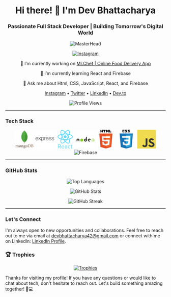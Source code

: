 <!-- Add a banner or header image here -->

<h1 align="center">Hi there! 👋 I'm Dev Bhattacharya</h1>
<h3 align="center">Passionate Full Stack Developer | Building Tomorrow's Digital World</h3>

<p align="center">
  <img src="https://camo.githubusercontent.com/4fa9a5bdefafee7e59ad2086429306dfc0c902d0db4d2d1fdfb534b1767d9f62/68747470733a2f2f646576656c6f706572732e67697068792e636f6d2f6272616e63682f6d61737465722f7374617469632f6170692d35313264333663303936363236383237313731303861333862626235633537642e676966" alt="MasterHead" width="1000" />
</p>

<p align="center">
  <a href="https://www.instagram.com/koder_dev1221/" target="_blank">
    <img src="https://img.shields.io/badge/Follow%20%40koder__dev1221-%23E1306C?style=for-the-badge&logo=instagram&logoColor=white" alt="Instagram" />
  </a>
</p>

<p align="center">🔭 I’m currently working on <a href="https://github.com/Dev-42/Mr.Chef-Online-Delivery-App">Mr.Chef | Online Food Delivery App</a></p>

<p align="center">🌱 I’m currently learning React and Firebase</p>

<p align="center">💬 Ask me about Html, CSS, JavaScript, React, and Firebase</p>

<p align="center">
  <a href="https://www.instagram.com/koder_dev1221/">Instagram</a> •
  <a href="https://twitter.com/42_server">Twitter</a> •
  <a href="https://www.linkedin.com/in/dev-bhattacharya-6130121b7/">LinkedIn</a> •
  <a href="https://dev.to/@dev42">Dev.to</a>
</p>

<p align="center">
  <img src="https://komarev.com/ghpvc/?username=dev-42&label=Profile%20views&color=0e75b6&style=flat" alt="Profile Views" />
</p>

---

### Tech Stack

<p align="center">
  <img src="https://raw.githubusercontent.com/devicons/devicon/master/icons/mongodb/mongodb-original-wordmark.svg" alt="MongoDB" width="60" height="60" />
  <img src="https://raw.githubusercontent.com/devicons/devicon/master/icons/express/express-original-wordmark.svg" alt="Express.js" width="60" height="60" />
  <img src="https://raw.githubusercontent.com/devicons/devicon/master/icons/react/react-original-wordmark.svg" alt="React.js" width="60" height="60" />
  <img src="https://raw.githubusercontent.com/devicons/devicon/master/icons/nodejs/nodejs-original-wordmark.svg" alt="Node.js" width="60" height="60" />
  <img src="https://raw.githubusercontent.com/devicons/devicon/master/icons/html5/html5-original-wordmark.svg" alt="HTML5" width="60" height="60" />
  <img src="https://raw.githubusercontent.com/devicons/devicon/master/icons/css3/css3-original-wordmark.svg" alt="CSS3" width="60" height="60" />
  <img src="https://raw.githubusercontent.com/devicons/devicon/master/icons/javascript/javascript-original.svg" alt="JavaScript" width="60" height="60" />
  <img src="https://www.vectorlogo.zone/logos/firebase/firebase-icon.svg" alt="Firebase" width="60" height="60" />
  <!-- Add more icons as needed -->
</p>

---

### GitHub Stats

<p align="center">
  <img src="https://github-readme-stats.vercel.app/api/top-langs?username=dev-42&show_icons=true&locale=en&layout=compact" alt="Top Languages" />
</p>

<p align="center">
  <img src="https://github-readme-stats.vercel.app/api?username=dev-42&show_icons=true&locale=en" alt="GitHub Stats" />
</p>

<p align="center">
  <img src="https://github-readme-streak-stats.herokuapp.com/?user=dev-42" alt="GitHub Streak" />
</p>

---

### Let's Connect

I'm always open to new opportunities and collaborations. Feel free to reach out to me via email at devbhattacharya42@gmail.com or connect with me on LinkedIn: [LinkedIn Profile](https://www.linkedin.com/in/dev-bhattacharya-6130121b7/).

### 🏆 Trophies

<p align="center">
  <a href="https://github.com/ryo-ma/github-profile-trophy">
    <img src="https://github-profile-trophy.vercel.app/?username=dev-42" alt="Trophies" />
  </a>
</p>

Thanks for visiting my profile! If you have any questions or would like to chat about tech, don't hesitate to reach out. Let's build something amazing together! 🚀💻
